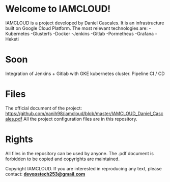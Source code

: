 # Welcome to IAMCLOUD!
  
  
IAMCLOUD is a project developed by Daniel Cascales. It is an infrastructure built on Google Cloud Platform. The most relevant technologies are: -Kubernetes -Glusterfs -Docker -Jenkins -Gitlab -Pormetheus -Grafana -Heketi

# Soon

Integration of Jenkins + Gitlab with GKE kubernetes cluster. Pipeline CI / CD

# Files

The official document of the project: https://github.com/nanih98/iamcloud/blob/master/IAMCLOUD_Daniel_Cascales.pdf 
All the project configuration files are in this repository.

# Rights

All files in the repository can be used by anyone. The .pdf document is forbidden to be copied and copyrights are maintained.

Copyright IAMCLOUD.
If you are interested in reproducing any text, please contact: **devopstech253@gmail.com**
